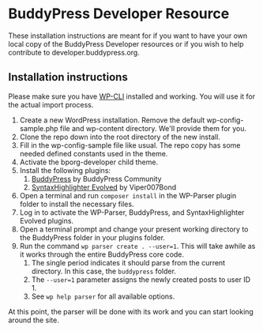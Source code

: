 # BuddyPress Developer Resource

These installation instructions are meant for if you want to have your own local copy of the BuddyPress Developer resources or if you wish to help contribute to developer.buddypress.org.

## Installation instructions

Please make sure you have [WP-CLI](http://wp-cli.org/) installed and working. You will use it for the actual import process.

1. Create a new WordPress installation. Remove the default wp-config-sample.php file and wp-content directory. We'll provide them for you.
2. Clone the repo down into the root directory of the new install.
3. Fill in the wp-config-sample file like usual. The repo copy has some needed defined constants used in the theme.
4. Activate the bporg-developer child theme.
5. Install the following plugins:
	1. [BuddyPress](https://www.wordpress.org/plugins/buddypress) by BuddyPress Community
	2. [SyntaxHighlighter Evolved](https://wordpress.org/plugins/syntaxhighlighter/) by Viper007Bond
6. Open a terminal and run `composer install` in the WP-Parser plugin folder to install the necessary files.
6. Log in to activate the WP-Parser, BuddyPress, and SyntaxHighlighter Evolved plugins.
7. Open a terminal prompt and change your present working directory to the BuddyPress folder in your plugins folder.
8. Run the command `wp parser create . --user=1`. This will take awhile as it works through the entire BuddyPress core code.
	1. The single period indicates it should parse from the current directory. In this case, the `buddypress` folder.
	2. The `--user=1` parameter assigns the newly created posts to user ID 1.
	3. See `wp help parser` for all available options.

At this point, the parser will be done with its work and you can start looking around the site.
